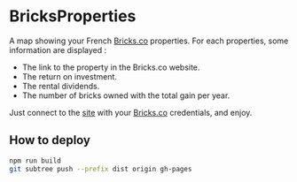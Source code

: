 # BricksProperties

A map showing your French [Bricks.co](https://www.bricks.co) properties.
For each properties, some information are displayed :

- The link to the property in the Bricks.co website.
- The return on investment.
- The rental dividends.
- The number of bricks owned with the total gain per year.

Just connect to the [site](https://lscchnh.github.io/bricks-properties/login) with your [Bricks.co](https://www.bricks.co) credentials, and enjoy.

## How to deploy

```sh
npm run build
git subtree push --prefix dist origin gh-pages
```
